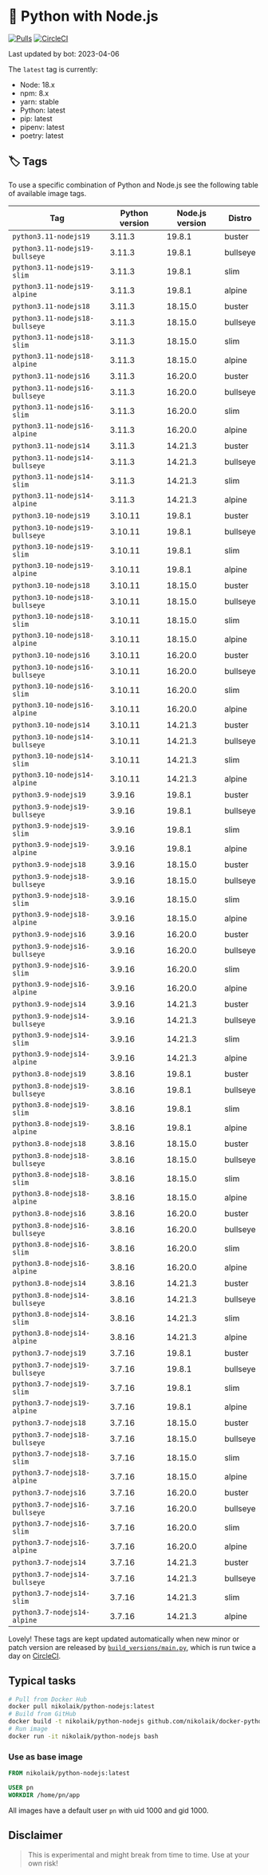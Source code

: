 # 🐳 Python with Node.js

[![Pulls](https://img.shields.io/docker/pulls/nikolaik/python-nodejs.svg?style=flat-square)](https://hub.docker.com/r/nikolaik/python-nodejs/)
[![CircleCI](https://img.shields.io/circleci/project/github/nikolaik/docker-python-nodejs.svg?style=flat-square)](https://circleci.com/gh/nikolaik/docker-python-nodejs)

Last updated by bot: 2023-04-06

The `latest` tag is currently:

- Node: 18.x
- npm: 8.x
- yarn: stable
- Python: latest
- pip: latest
- pipenv: latest
- poetry: latest

## 🏷 Tags

To use a specific combination of Python and Node.js see the following table of available image tags.

Tag | Python version | Node.js version | Distro
--- | --- | --- | ---
`python3.11-nodejs19` | 3.11.3 | 19.8.1 | buster
`python3.11-nodejs19-bullseye` | 3.11.3 | 19.8.1 | bullseye
`python3.11-nodejs19-slim` | 3.11.3 | 19.8.1 | slim
`python3.11-nodejs19-alpine` | 3.11.3 | 19.8.1 | alpine
`python3.11-nodejs18` | 3.11.3 | 18.15.0 | buster
`python3.11-nodejs18-bullseye` | 3.11.3 | 18.15.0 | bullseye
`python3.11-nodejs18-slim` | 3.11.3 | 18.15.0 | slim
`python3.11-nodejs18-alpine` | 3.11.3 | 18.15.0 | alpine
`python3.11-nodejs16` | 3.11.3 | 16.20.0 | buster
`python3.11-nodejs16-bullseye` | 3.11.3 | 16.20.0 | bullseye
`python3.11-nodejs16-slim` | 3.11.3 | 16.20.0 | slim
`python3.11-nodejs16-alpine` | 3.11.3 | 16.20.0 | alpine
`python3.11-nodejs14` | 3.11.3 | 14.21.3 | buster
`python3.11-nodejs14-bullseye` | 3.11.3 | 14.21.3 | bullseye
`python3.11-nodejs14-slim` | 3.11.3 | 14.21.3 | slim
`python3.11-nodejs14-alpine` | 3.11.3 | 14.21.3 | alpine
`python3.10-nodejs19` | 3.10.11 | 19.8.1 | buster
`python3.10-nodejs19-bullseye` | 3.10.11 | 19.8.1 | bullseye
`python3.10-nodejs19-slim` | 3.10.11 | 19.8.1 | slim
`python3.10-nodejs19-alpine` | 3.10.11 | 19.8.1 | alpine
`python3.10-nodejs18` | 3.10.11 | 18.15.0 | buster
`python3.10-nodejs18-bullseye` | 3.10.11 | 18.15.0 | bullseye
`python3.10-nodejs18-slim` | 3.10.11 | 18.15.0 | slim
`python3.10-nodejs18-alpine` | 3.10.11 | 18.15.0 | alpine
`python3.10-nodejs16` | 3.10.11 | 16.20.0 | buster
`python3.10-nodejs16-bullseye` | 3.10.11 | 16.20.0 | bullseye
`python3.10-nodejs16-slim` | 3.10.11 | 16.20.0 | slim
`python3.10-nodejs16-alpine` | 3.10.11 | 16.20.0 | alpine
`python3.10-nodejs14` | 3.10.11 | 14.21.3 | buster
`python3.10-nodejs14-bullseye` | 3.10.11 | 14.21.3 | bullseye
`python3.10-nodejs14-slim` | 3.10.11 | 14.21.3 | slim
`python3.10-nodejs14-alpine` | 3.10.11 | 14.21.3 | alpine
`python3.9-nodejs19` | 3.9.16 | 19.8.1 | buster
`python3.9-nodejs19-bullseye` | 3.9.16 | 19.8.1 | bullseye
`python3.9-nodejs19-slim` | 3.9.16 | 19.8.1 | slim
`python3.9-nodejs19-alpine` | 3.9.16 | 19.8.1 | alpine
`python3.9-nodejs18` | 3.9.16 | 18.15.0 | buster
`python3.9-nodejs18-bullseye` | 3.9.16 | 18.15.0 | bullseye
`python3.9-nodejs18-slim` | 3.9.16 | 18.15.0 | slim
`python3.9-nodejs18-alpine` | 3.9.16 | 18.15.0 | alpine
`python3.9-nodejs16` | 3.9.16 | 16.20.0 | buster
`python3.9-nodejs16-bullseye` | 3.9.16 | 16.20.0 | bullseye
`python3.9-nodejs16-slim` | 3.9.16 | 16.20.0 | slim
`python3.9-nodejs16-alpine` | 3.9.16 | 16.20.0 | alpine
`python3.9-nodejs14` | 3.9.16 | 14.21.3 | buster
`python3.9-nodejs14-bullseye` | 3.9.16 | 14.21.3 | bullseye
`python3.9-nodejs14-slim` | 3.9.16 | 14.21.3 | slim
`python3.9-nodejs14-alpine` | 3.9.16 | 14.21.3 | alpine
`python3.8-nodejs19` | 3.8.16 | 19.8.1 | buster
`python3.8-nodejs19-bullseye` | 3.8.16 | 19.8.1 | bullseye
`python3.8-nodejs19-slim` | 3.8.16 | 19.8.1 | slim
`python3.8-nodejs19-alpine` | 3.8.16 | 19.8.1 | alpine
`python3.8-nodejs18` | 3.8.16 | 18.15.0 | buster
`python3.8-nodejs18-bullseye` | 3.8.16 | 18.15.0 | bullseye
`python3.8-nodejs18-slim` | 3.8.16 | 18.15.0 | slim
`python3.8-nodejs18-alpine` | 3.8.16 | 18.15.0 | alpine
`python3.8-nodejs16` | 3.8.16 | 16.20.0 | buster
`python3.8-nodejs16-bullseye` | 3.8.16 | 16.20.0 | bullseye
`python3.8-nodejs16-slim` | 3.8.16 | 16.20.0 | slim
`python3.8-nodejs16-alpine` | 3.8.16 | 16.20.0 | alpine
`python3.8-nodejs14` | 3.8.16 | 14.21.3 | buster
`python3.8-nodejs14-bullseye` | 3.8.16 | 14.21.3 | bullseye
`python3.8-nodejs14-slim` | 3.8.16 | 14.21.3 | slim
`python3.8-nodejs14-alpine` | 3.8.16 | 14.21.3 | alpine
`python3.7-nodejs19` | 3.7.16 | 19.8.1 | buster
`python3.7-nodejs19-bullseye` | 3.7.16 | 19.8.1 | bullseye
`python3.7-nodejs19-slim` | 3.7.16 | 19.8.1 | slim
`python3.7-nodejs19-alpine` | 3.7.16 | 19.8.1 | alpine
`python3.7-nodejs18` | 3.7.16 | 18.15.0 | buster
`python3.7-nodejs18-bullseye` | 3.7.16 | 18.15.0 | bullseye
`python3.7-nodejs18-slim` | 3.7.16 | 18.15.0 | slim
`python3.7-nodejs18-alpine` | 3.7.16 | 18.15.0 | alpine
`python3.7-nodejs16` | 3.7.16 | 16.20.0 | buster
`python3.7-nodejs16-bullseye` | 3.7.16 | 16.20.0 | bullseye
`python3.7-nodejs16-slim` | 3.7.16 | 16.20.0 | slim
`python3.7-nodejs16-alpine` | 3.7.16 | 16.20.0 | alpine
`python3.7-nodejs14` | 3.7.16 | 14.21.3 | buster
`python3.7-nodejs14-bullseye` | 3.7.16 | 14.21.3 | bullseye
`python3.7-nodejs14-slim` | 3.7.16 | 14.21.3 | slim
`python3.7-nodejs14-alpine` | 3.7.16 | 14.21.3 | alpine

Lovely! These tags are kept updated automatically when new minor or patch version are released by [`build_versions/main.py`](./build_versions/main.py), which is run twice a day on [CircleCI](https://circleci.com/gh/nikolaik/docker-python-nodejs).

## Typical tasks

```bash
# Pull from Docker Hub
docker pull nikolaik/python-nodejs:latest
# Build from GitHub
docker build -t nikolaik/python-nodejs github.com/nikolaik/docker-python-nodejs
# Run image
docker run -it nikolaik/python-nodejs bash
```

### Use as base image

```Dockerfile
FROM nikolaik/python-nodejs:latest

USER pn
WORKDIR /home/pn/app
```

All images have a default user `pn` with uid 1000 and gid 1000.

## Disclaimer

> This is experimental and might break from time to time. Use at your own risk!
